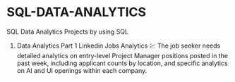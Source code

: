 # SQL-DATA-ANALYTICS
SQL Data Analytics Projects by using SQL
1) Data Analytics Part 1 Linkedin Jobs Analytics 💹 The job seeker needs detailed analytics on entry-level Project Manager positions posted in the past week, including applicant counts by location, and specific analytics on AI and UI openings within each company.
